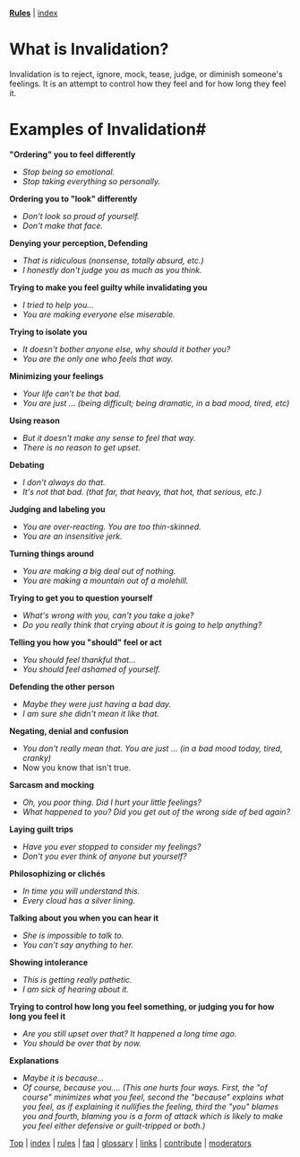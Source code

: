 [**Rules**](https://github.com/MissTeapot/LGBT-Wikis/blob/main/github_wiki/asktransgender/rules) | [index](w/asktransgender/index.md)

# What is Invalidation?
Invalidation is to reject, ignore, mock, tease, judge, or diminish someone's feelings. It is an attempt to control how they feel and for how long they feel it.


# Examples of Invalidation#

**"Ordering" you to feel differently**

 * *Stop being so emotional.*
 * *Stop taking everything so personally.*

**Ordering you to "look" differently**

 * *Don't look so proud of yourself.*
 * *Don't make that face.*

**Denying your perception, Defending**

 * *That is ridiculous (nonsense, totally absurd, etc.)*
 * *I honestly don't judge you as much as you think.*

**Trying to make you feel guilty while invalidating you**
 
 * *I tried to help you...*
 * *You are making everyone else miserable.*

**Trying to isolate you**
 
 * *It doesn't bother anyone else, why should it bother you?*
 * *You are the only one who feels that way.*

**Minimizing your feelings**
 
 * *Your life can't be that bad.*
 * *You are just ... (being difficult; being dramatic, in a bad mood, tired, etc)*

**Using reason**
 
 * *But it doesn't make any sense to feel that way.*
 * *There is no reason to get upset.*

**Debating**
 
 * *I don't always do that.*
 * *It's not that bad. (that far, that heavy, that hot, that serious, etc.)*

**Judging and labeling you**
 
 * *You are over-reacting. You are too thin-skinned.*
 * *You are an insensitive jerk.*

**Turning things around**

 * *You are making a big deal out of nothing.*
 * *You are making a mountain out of a molehill.*

**Trying to get you to question yourself**

 * *What's wrong with you, can't you take a joke?*
 * *Do you really think that crying about it is going to help anything?*

**Telling you how you "should" feel or act**

 * *You should feel thankful that...* 
 * *You should feel ashamed of yourself.* 

**Defending the other person**

 * *Maybe they were just having a bad day.* 
 * *I am sure she didn't mean it like that.* 

**Negating, denial and confusion**

 * *You don't really mean that. You are just ... (in a bad mood today, tired, cranky)*
 * Now you know that isn't true.

**Sarcasm and mocking**

 * *Oh, you poor thing. Did I hurt your little feelings?*
 * *What happened to you? Did you get out of the wrong side of bed again?*

**Laying guilt trips**

 * *Have you ever stopped to consider my feelings?*
 * *Don't you ever think of anyone but yourself?* 

**Philosophizing or clichés**

 * *In time you will understand this.* 
 * *Every cloud has a silver lining.* 

**Talking about you when you can hear it**

 * *She is impossible to talk to.*
 * *You can't say anything to her.*

**Showing intolerance**

 * *This is getting really pathetic.*
 * *I am sick of hearing about it.*

**Trying to control how long you feel something, or judging you for how long you feel it**

 * *Are you still upset over that? It happened a long time ago.* 
 * *You should be over that by now.*

**Explanations**

 * *Maybe it is because...*
 * *Of course, because you.... (This one hurts four ways. First, the "of course" minimizes what you feel, second the "because" explains what you feel, as if explaining it nullifies the feeling, third the "you" blames you and fourth, blaming you is a form of attack which is likely to make you feel either defensive or guilt-tripped or both.)*

[Top](https://github.com/MissTeapot/LGBT-Wikis/blob/main/github_wiki/asktransgender/invalidation) | [index](w/asktransgender/index) | [rules](w/asktransgender/rules) | [faq](w/asktransgender/faq) | [glossary](w/asktransgender/glossary) | [links](w/asktransgender/linked) | [contribute](w/asktransgender/contribute) | [moderators](http://www.reddit.com/message/compose?to=%2fr%2fasktransgender.md)